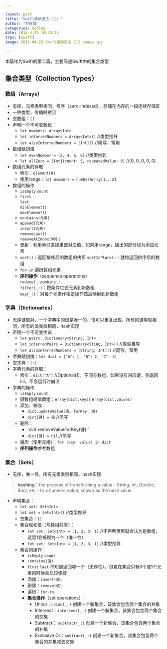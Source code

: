```yaml
---

layout: post
title: "Swift基础语法（二）"
author: "乔黎博"
categories: Coding
date: 2016-4-22 16:33:25
tags: [Swift]
image: 2016-04-22-Swift基础语法（二）/page.jpg

---
```


本篇作为Swift的第二篇，主要简述Swift中的集合类型

<!-- more -->

## 集合类型（Collection Types）

### 数组（Arrays）
- 有序，元素类型相同，零序（zero-indexed），存储在内存的一段连续存储区
- 一种类型，传值时拷贝
- 空数组：`[]`
- 声明一个不可变数组：
  - `let numbers: Array<Int>`
  - `let inferredNumbers = Array<Int>()`  //类型推导
  - `let alsoInferredNumbers = [Int]()`   //简写，常用
- 数组赋初值
  - `let evenNumber = [2, 4, 6, 8]`       //类型推到
  - `let allZero = [Int](count: 5, repeatedValue: 0)`   //[0, 0, 0, 0, 0]
- 数组元素的存取
  - 索引：`element[0]`
  - 使用range：`let numbers = numberArray[1...2]`
- 数组的操作
  - `isEmpty` `count`
  - `first` <br>
    `last` <br>
    `minElement()` <br>
    `maxElement()`
  - `contains(元素)`
  - `append(元素)` <br>
    `insert(元素)` <br>
    `removeLast()` <br>
    `removeAtIndex(索引)`
  - 更新：利用索引直接重置对应值，如果用range，超出的部分视为添加元素
  - `sort()`：返回排序后的数组的拷贝 `sortInPlace()`：就地返回排序后的数组
  - `for-in` 遍历数组元素
  - **序列操作**（sequence operations）<br>
    `reduce(_:combine:)` <br>
    `filter(_:)`：按条件过滤元素到新数组 <br>
    `map(_:)`：对每个元素作指定操作然后映射到新数组

### 字典（Dictionaries）
- 无序键值对，一个字典中的键是唯一的，值可以重复出现，所有的键类型相同，所有的值类型相同，hash实现
- 声明一个不可变字典：
  - `let pairs: Dictionary<String, Int>`
  - `let inferredPairs = Dictionary<Sting, Int>()`  //类型推导
  - `let alsoInferredNumbers = [String: Int]()`   //简写，常用
- 字典赋初值：`let dict = ["A": 1, "B": 2, "C": 3]`
- 空字典：`[:]`
- 字典元素的存取：
  - 索引：`dict["A"]` //Optional(1)，不同与数组，如果没有对应键，则返回nil，不会运行时崩溃
- 字典的操作
  - `isEmpty` `count`
  - 键数组或值数组：`Array(dict.keys)` `Array(dict.values)`
  - 添加、修改：
    - `dict.updateValue(值, forKey: 键)`
    - `dict[键] = 值`   //简写
  - 删除：
    - `dict.removeValueForKey(键)``
    - `dict[键] = nil`  //简写
  - 遍历（使用元组）：`for (key, value) in dict`
  - **序列操作**参考数组



### 集合（Sets）
- 无序，唯一性，所有元素类型相同，hash实现
> **hashing**：the process of transforming a value - String, Int, Double, Bool, etc - to a numeric value, known as the hash value.
- 声明集合：
  - `let set: Set<Int>`
  - `let set = Set<Int>()`  //类型推导
  - 空集合：`[]`
  - 集合赋初值（与数组共享）：
    - `let set: Set<Int> = [1, 2, 3, 1]` //不声明类型就会认为是数组，这里1会被视为一个（唯一性）
    - `let set: Set<Int> = [1, 2, 3, 1]` //类型推导
  - 集合的操作：
    - `isEmpty` `count`
    - `contains(值)`
    - `first` `last` 不知道返回哪一个（无序性），但是在集合只有0个或1个元素的时候会比较便捷
    - 添加：`insert(值)`
    - 删除：`remove(值)`
    - 遍历：`for-in`
    - **集合操作**（set operations）：
      - Union：`union(_:)` 创建一个新集合，该集合包含两个集合的并集
      - Intersect：`intersect(_:)` 创建一个新集合，该集合包含两个集合的交集
      - Subtract： `subtract(_:)` 创建一个新集合，该集合包含两个集合的补集
      - Exclusive Or：`subtract(_:)` 创建一个新集合，该集合包含两个集合的并集减去交集
